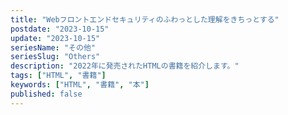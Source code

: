 ```yaml
---
title: "Webフロントエンドセキュリティのふわっとした理解をきちっとする"
postdate: "2023-10-15"
update: "2023-10-15"
seriesName: "その他"
seriesSlug: "Others"
description: "2022年に発売されたHTMLの書籍を紹介します。"
tags: ["HTML", "書籍"]
keywords: ["HTML", "書籍", "本"]
published: false
---
```


